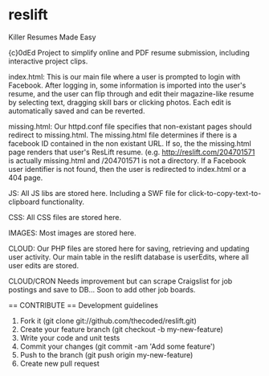 reslift
=======

Killer Resumes Made Easy

{c}0dEd Project to simplify online and PDF resume submission, including interactive project clips.

index.html:
This is our main file where a user is prompted to login with Facebook. After logging in, some information is imported into the user's resume, and the user can flip through and edit their magazine-like resume by selecting text, dragging skill bars or clicking photos. Each edit is automatically saved and can be reverted.

missing.html:
Our httpd.conf file specifies that non-existant pages should redirect to missing.html. The missing.html file determines if there is a facebook ID contained in the non existant URL. If so, the the missing.html page renders that user's ResLift resume. (e.g. http://reslift.com/204701571 is actually missing.html and /204701571 is not a directory. If a Facebook user identifier is not found, then the user is redirected to index.html or a 404 page.

JS:
All JS libs are stored here. Including a SWF file for click-to-copy-text-to-clipboard functionality.

CSS:
All CSS files are stored here.

IMAGES:
Most images are stored here.

CLOUD:
Our PHP files are stored here for saving, retrieving and updating user activity. Our main table in the reslift database is userEdits, where all user edits are stored.

CLOUD/CRON
Needs improvement but can scrape Craigslist for job postings and save to DB... Soon to add other job boards.

== CONTRIBUTE ==
Development guidelines

1. Fork it (git clone git://github.com/thecoded/reslift.git)
2. Create your feature branch (git checkout -b my-new-feature)
3. Write your code and unit tests
4. Commit your changes (git commit -am 'Add some feature')
5. Push to the branch (git push origin my-new-feature)
6. Create new pull request
